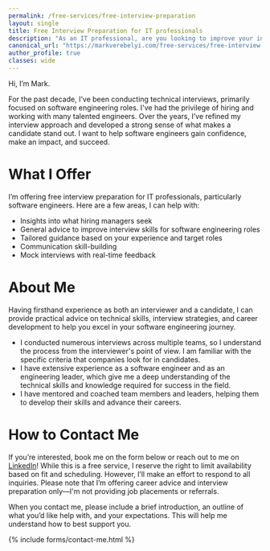 ```yaml
---
permalink: /free-services/free-interview-preparation
layout: single
title: Free Interview Preparation for IT professionals
description: "As an IT professional, are you looking to improve your interview skills? Get free help from a software engineer with extensive interview experience. We'll focus on technical skills, interview strategies, and career development."
canonical_url: "https://markverebelyi.com/free-services/free-interview-preparation"
author_profile: true
classes: wide
---
```

Hi, I’m Mark. 

For the past decade, I’ve been conducting technical interviews, primarily focused on software engineering roles. I've had the privilege of hiring and working with many talented engineers. Over the years, I’ve refined my interview approach and developed a strong sense of what makes a candidate stand out. I want to help software engineers gain confidence, make an impact, and succeed.

# What I Offer
I’m offering free interview preparation for IT professionals, particularly software engineers. Here are a few areas, I can help with:

* Insights into what hiring managers seek
* General advice to improve interview skills for software engineering roles
* Tailored guidance based on your experience and target roles
* Communication skill-building
* Mock interviews with real-time feedback

# About Me
Having firsthand experience as both an interviewer and a candidate, I can provide practical advice on technical skills, interview strategies, and career development to help you excel in your software engineering journey.

* I conducted numerous interviews across multiple teams, so I understand the process from the interviewer's point of view. I am familiar with the specific criteria that companies look for in candidates.
* I have extensive experience as a software engineer and as an engineering leader, which give me a deep understanding of the technical skills and knowledge required for success in the field.
* I have mentored and coached team members and leaders, helping them to develop their skills and advance their careers.

# How to Contact Me
If you’re interested, book me on the form below or reach out to me on [LinkedIn](https://www.linkedin.com/in/markverebelyi/)! While this is a free service, I reserve the right to limit availability based on fit and scheduling. However, I’ll make an effort to respond to all inquiries. Please note that I’m offering career advice and interview preparation only—I'm not providing job placements or referrals.

When you contact me, please include a brief introduction, an outline of what you’d like help with, and your expectations. This will help me understand how to best support you.

{% include forms/contact-me.html %}
